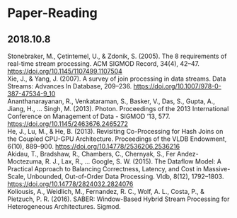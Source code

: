 # Paper-Reading
## 2018.10.8
Stonebraker, M., Çetintemel, U., & Zdonik, S. (2005). The 8 requirements of real-time stream processing. ACM SIGMOD Record, 34(4), 42–47. https://doi.org/10.1145/1107499.1107504  
Xie, J., & Yang, J. (2007). A survey of join processing in data streams. Data Streams: Advances In Database, 209–236. https://doi.org/10.1007/978-0-387-47534-9_10  
Ananthanarayanan, R., Venkataraman, S., Basker, V., Das, S., Gupta, A., Jiang, H., … Singh, M. (2013). Photon. Proceedings of the 2013 International Conference on Management of Data - SIGMOD ’13, 577. https://doi.org/10.1145/2463676.2465272  
He, J., Lu, M., & He, B. (2013). Revisiting Co-Processing for Hash Joins on the Coupled CPU-GPU Architecture. Proceedings of the VLDB Endowment, 6(10), 889–900. https://doi.org/10.14778/2536206.2536216  
Akidau, T., Bradshaw, R., Chambers, C., Chernyak, S., Fer Andez-Moctezuma, R. J., Lax, R., … Google, S. W. (2015). The Dataflow Model: A Practical Approach to Balancing Correctness, Latency, and Cost in Massive-Scale, Unbounded, Out-of-Order Data Processing. Vldb, 8(12), 1792–1803. https://doi.org/10.14778/2824032.2824076  
Koliousis, A., Weidlich, M., Fernandez, R. C., Wolf, A. L., Costa, P., & Pietzuch, P. R. (2016). SABER: Window-Based Hybrid Stream Processing for Heterogeneous Architectures. Sigmod.  
